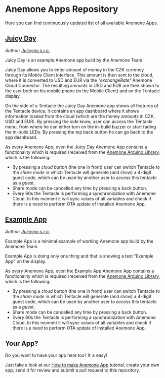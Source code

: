 # Anemone Apps Repository

Here you can find continuously updated list of all available Anemone Apps.

## [Juicy Day](TODO)

*Author: [Juicymo s.r.o.](http://www.juicymo.cz)*

Juicy Day is an example Anemone app build by the Anemone Team.

Juicy Day allows you to enter amount of money in the CZK currency through its Mobile Client interface. This amount is then sent to the cloud, where it is converted to USD and EUR via the *"exchangeRate"* Anemone Cloud Connector. The resulting amounts in USD and EUR are then shown to the user both on his mobile phone (in the Mobile Client) and on the Tentacle display.

On the side of a Tentacle the Juicy Day Anemone app shows all features of the Tentacle device. It contains an app dashboard where it shows information loaded from the cloud (which are the money amounts in CZK, USD and EUR). By pressing the side know, user can access the Tentacle menu, from where he can either turn on the in-build buzzer or start fading the in-build LEDs. By pressing the top back button he can go back to the app dashboard.

As every Anemone App, even the Juicy Day Anemone App contains a functionality which is required (received from the [Anemone Arduino Library](https://github.com/ceskasporitelna/anemone/tree/master/toolkit/anemone-arduino-library), which is the following:

* By pressing a *cloud button* (the one in front) user can switch Tentacle to the *share mode* in which Tentacle will generate (and show) a 4-digit guest code, which can be used by another user to access this tentacle as a *guest*.
* Share mode can be cancelled any time by pressing a back button.
* Every 60s the Tentacle is performing a synchronization with Anemone Cloud. In this moment it will sync values of all variables and check if there is a need to perform OTA update of installed Anemone App.

## [Example App](TODO)

*Author: [Juicymo s.r.o.](http://www.juicymo.cz)*

Example App is a minimal example of working Anemone app build by the Anemone Team.

Example App is doing only one thing and that is showing a text "Example App" on the display.

As every Anemone App, even the Example App Anemone App contains a functionality which is required (received from the [Anemone Arduino Library](https://github.com/ceskasporitelna/anemone/tree/master/toolkit/anemone-arduino-library), which is the following:

* By pressing a *cloud button* (the one in front) user can switch Tentacle to the *share mode* in which Tentacle will generate (and show) a 4-digit guest code, which can be used by another user to access this tentacle as a *guest*.
* Share mode can be cancelled any time by pressing a back button.
* Every 60s the Tentacle is performing a synchronization with Anemone Cloud. In this moment it will sync values of all variables and check if there is a need to perform OTA update of installed Anemone App.

## Your App?

Do you want to have your app here too? It is easy!

Just take a look at our [How to make Anemone App](https://github.com/ceskasporitelna/anemone/blob/master/documentation/HowToMakeAnemoneApp.md) tutorial, create your own app, send it for review and submit a pull request to this repository.